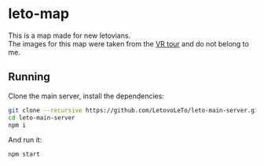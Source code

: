 # leto-map
This is a map made for new letovians.\
The images for this map were taken from the [VR tour](https://letovo.ru/vr/tour.html) and do not belong to me.

## Running
Clone the main server, install the dependencies:
```sh
git clone --recursive https://github.com/LetovoLeTo/leto-main-server.git
cd leto-main-server
npm i
```
And run it:
```sh
npm start
```